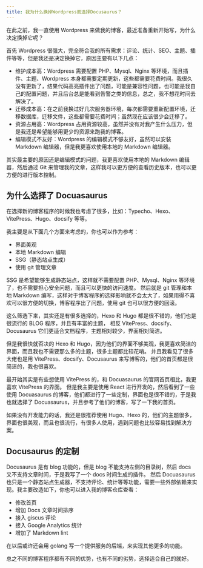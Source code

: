 ```yaml
---
title: 我为什么换掉Wordpress而选择Docusaurus？
---
```


在此之前，我一直使用 Wordpress 来做我的博客，最近准备重新开始写，为什么决定换掉它呢？

首先 Wordpress 很强大，完全符合我的所有需求：评论、统计、SEO、主题、插件等等，但是我还是决定换掉它，原因主要有以下几点：

- 维护成本高：Wordpress 需要配置 PHP、Mysql、Nginx 等环境，而且插件、主题、Wordpress 本身都需要定期更新，这些都需要花费时间。我很久没有更新了，结果代码高亮插件出了问题，可能是兼容性问题，也可能是我自己的配置问题，并且后台总是能看到告警之类的信息，总之，我不想花时间去解决了。
- 迁移成本高：在之前我换过好几次服务器环境，每次都需要重新配置环境，迁移数据库，迁移文件，这些都需要花费时间；虽然现在应该很少会迁移了。
- 资源占用高：Wordpress 占用资源较高，虽然并没有对我产生什么压力，但是我还是希望能够用更少的资源来跑我的博客。
- 编辑模式不友好：Wordpress 的编辑模式不够友好，虽然可以安装 Markdown 编辑器，但是我更喜欢使用本地的 Markdown 编辑器。

其实最主要的原因还是编辑模式的问题，我更喜欢使用本地的 Markdown 编辑器，然后通过 Git 来管理我的文章，这样我可以更方便的查看历史版本，也可以更方便的进行版本控制。

## 为什么选择了 Docuasaurus

在选择新的博客程序的时候我也考虑了很多，比如：Typecho、Hexo、VitePress、Hugo、docsify 等等。

我主要是从下面几个方面来考虑的，你也可以作为参考：

- 界面美观
- 本地 Markdown 编辑
- SSG（静态站点生成）
- 使用 git 管理文章

SSG 是希望能够生成静态站点，这样就不需要配置 PHP、Mysql、Nginx 等环境了，也不需要担心安全问题，而且可以更快的访问速度。
然后就是 git 管理和本地 Markdown 编写，这样对于博客程序的选择影响就不会太大了，如果用得不喜欢可以很方便的切换，博客程序出了问题，使用 git 也可以很方便的回滚。

这么筛选下来，其实还是有很多选择的，Hexo 和 Hugo 都是很不错的，他们也是很流行的 BLOG 程序，并且有丰富的主题，
相反 VitePress、docsify、Docusaurus 它们更适合文档程序，主题相对较少，界面相对简洁。

但是我很快就否决的 Hexo 和 Hugo，因为他们的界面不够美观，我更喜欢简洁的界面，而且我也不需要那么多的主题，很多主题都比较花哨。
并且我看见了很多大佬也是用 VitePress、docsify、Docusaurus 来写博客的，他们的首页都是很简洁的，我也很喜欢。

最开始其实是有些想使用 VitePress 的，和 Docuasaurus 的官网首页相比，我更喜欢 VitePress 的界面。
但是我主要是使用 React 进行开发的，然后看到了一些使用 Docuasaurus 的博客，他们都进行了一些定制，界面也是很不错的，于是我也就选择了 Docuasaurus，并且参考了他们的博客，写了一下我的首页。

如果没有开发能力的话，我还是很推荐使用 Hugo、Hexo 的，他们的主题很多，界面也很美观，而且也很流行，有很多人使用，遇到问题也比较容易找到解决方案。

## Docusaurus 的定制

Docusaurus 是有 blog 功能的，但是 blog 不能支持左侧的目录树，然后 docs 又不支持文章时间，于是我写了一个 docs 时间生成的插件。
然后 Docuasaurus 也只是一个静态站点生成器，不支持评论、统计等等功能，需要一些外部依赖来实现。我主要改造如下，你也可以进入我的博客仓库查看：

- 修改首页
- 增加 Docs 文章时间排序
- 接入 giscus 评论
- 接入 Google Analytics 统计
- 增加了 Markdown lint

在以后或许还会用 golang 写一个提供服务的后端，来实现其他更多的功能。

总之不同的博客程序都有不同的优势，也有不同的劣势，选择适合自己的就好。
